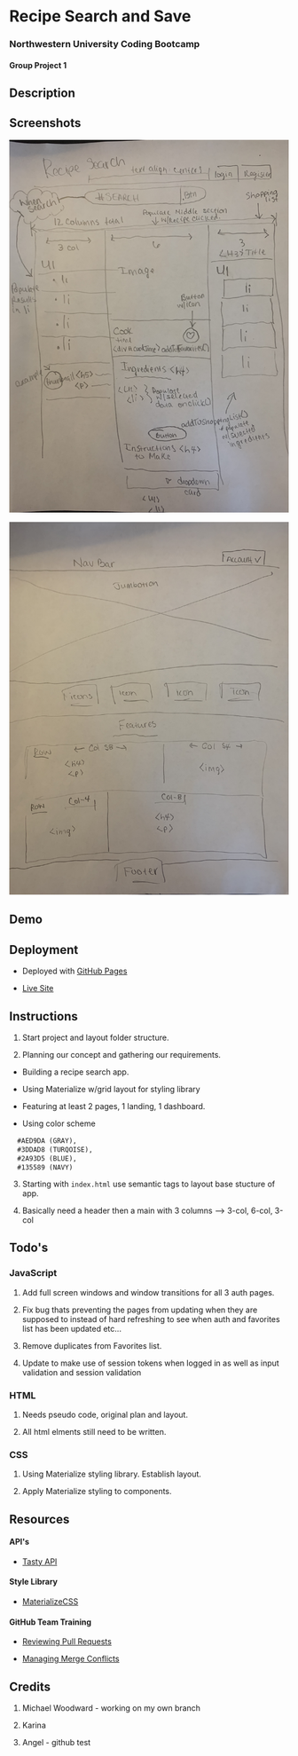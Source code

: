 # Recipe Search and Save
### Northwestern University Coding Bootcamp
#### Group Project 1

## Description

## Screenshots

![Pseudo Dashboard](/dashboard-pseudo.jpg)

![Pseudo Landing](/landing-pseudo.jpg)
## Demo

## Deployment

* Deployed with [GitHub Pages](https://pages.github.com/)

* [Live Site](https://loveliiivelaugh.github.io/nu-group-project-1/)

## Instructions

1. Start project and layout folder structure.

2. Planning our concept and gathering our requirements.

  - Building a recipe search app.

  - Using Materialize w/grid layout for styling library

  - Featuring at least 2 pages, 1 landing, 1 dashboard.

  - Using color scheme 
``` 
  #AED9DA (GRAY), 
  #3DDAD8 (TURQOISE), 
  #2A93D5 (BLUE), 
  #135589 (NAVY)
```

3. Starting with `index.html` use semantic tags to layout base stucture of app.

4. Basically need a header then a main with 3 columns --> 3-col, 6-col, 3-col


## Todo's
### JavaScript

1. Add full screen windows and window transitions for all 3 auth pages.

2. Fix bug thats preventing the pages from updating when they are supposed to instead of hard refreshing to see when auth and favorites list has been updated etc...

3. Remove duplicates from Favorites list.

4. Update to make use of session tokens when logged in as well as input validation and session validation

### HTML

1. Needs pseudo code, original plan and layout.

2. All html elments still need to be written.

### CSS

1. Using Materialize styling library. Establish layout.

2. Apply Materialize styling to components.

## Resources

#### API's

* [Tasty API](https://rapidapi.com/apidojo/api/tasty)

#### Style Library

* [MaterializeCSS](https://materializecss.com/getting-started.html)

#### GitHub Team Training

* [Reviewing Pull Requests](https://lab.github.com/githubtraining/reviewing-pull-requests)

* [Managing Merge Conflicts](https://lab.github.com/githubtraining/managing-merge-conflicts)

## Credits

1. Michael Woodward - working on my own branch

2. Karina

3. Angel - github test